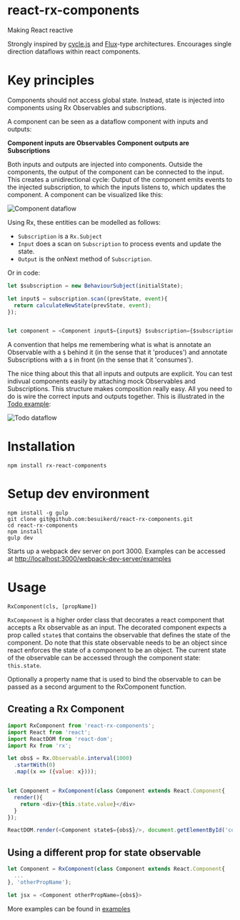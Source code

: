 # react-rx-components

Making React reactive

Strongly inspired by [cycle.js](http://cycle.js.org/) and [Flux](https://facebook.github.io/flux/)-type architectures.
Encourages single direction dataflows within react components.

# Key principles

Components should not access global state. Instead, state is injected into components using Rx Observables and
subscriptions.

A component can be seen as a dataflow component with inputs and outputs:

**Component inputs are Observables**
**Component outputs are Subscriptions**

Both inputs and outputs are injected into components. Outside the components, the output of the component can be
connected to the input. This creates a unidirectional cycle: Output of the component emits events to the injected
subscription, to which the inputs listens to, which updates the component. A component can be visualized like this:

![Component dataflow](https://cloud.githubusercontent.com/assets/1638661/12578696/ed6c3ce6-c422-11e5-9bf5-b6102b616b0e.png)

Using Rx, these entities can be modelled as follows:

* `Subscription` is a `Rx.Subject`
* `Input` does a scan on `Subscription` to process events and update the state.
* `Output` is the onNext method of `Subscription`.

Or in code:

```js
let $subscription = new BehaviourSubject(initialState);

let input$ = subscription.scan((prevState, event){
  return calculateNewState(prevState, event);
});


let component = <Component input$={input$} $subscription={$subscription.onNext}/>;

```

A convention that helps me remembering what is what is annotate an Observable with a `$` behind it (in the sense that it 'produces') and annotate Subscriptions with a `$` in front (in the sense that it 'consumes').

The nice thing about this that all inputs and outputs are explicit. You can test indivual components easily by
attaching mock Observables and Subscriptions. This structure makes composition really easy. All you need to do is
wire the correct inputs and outputs together. This is illustrated in the [Todo example](examples/todo):

![Todo dataflow](https://cloud.githubusercontent.com/assets/1638661/12578023/a4eb1dec-c41e-11e5-84a3-143060c6161e.png)

# Installation

```
npm install rx-react-components
```

# Setup dev environment

```
npm install -g gulp
git clone git@github.com:besuikerd/react-rx-components.git
cd react-rx-components
npm install
gulp dev
```

Starts up a webpack dev server on port 3000. Examples can be accessed at [http://localhost:3000/webpack-dev-server/examples](http://localhost:3000/webpack-dev-server/examples)

# Usage

`RxComponent(cls, [propName])`

`RxComponent` is a higher order class that decorates a react component that accepts a Rx observable as an input.
The decorated component expects a prop called `state$` that contains the observable that defines the state of the component.
Do note that this state observable needs to be an object since react enforces the state of a component to be an object.
The current state of the observable can be accessed through the component state: `this.state`.

Optionally a property name that is used to bind the observable to can be passed as a second argument to the RxComponent function.

## Creating a Rx Component
```js
import RxComponent from 'react-rx-components';
import React from 'react';
import ReactDOM from 'react-dom';
import Rx from 'rx';

let obs$ = Rx.Observable.interval(1000)
  .startWith(0)
  .map((x => ({value: x})));


let Component = RxComponent(class Component extends React.Component{
  render(){
    return <div>{this.state.value}</div>
  }
});

ReactDOM.render(<Component state$={obs$}/>, document.getElementById('content'));
```

## Using a different prop for state observable
```js
let Component = RxComponent(class Component extends React.Component{
  ...
}, 'otherPropName');

let jsx = <Component otherPropName={obs$}>

```

More examples can be found in [examples](examples)
